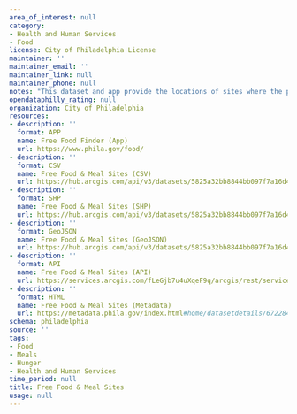 ```yaml
---
area_of_interest: null
category:
- Health and Human Services
- Food
license: City of Philadelphia License
maintainer: ''
maintainer_email: ''
maintainer_link: null
maintainer_phone: null
notes: "This dataset and app provide the locations of sites where the public can access free food, nutrition services, and public benefits. "
opendataphilly_rating: null
organization: City of Philadelphia
resources:
- description: ''
  format: APP
  name: Free Food Finder (App)
  url: https://www.phila.gov/food/
- description: ''
  format: CSV
  name: Free Food & Meal Sites (CSV)
  url: https://hub.arcgis.com/api/v3/datasets/5825a32bb8844bb097f7a16d4fbf4f23_0/downloads/data?format=csv&spatialRefId=3857&where=1%3D1
- description: ''
  format: SHP
  name: Free Food & Meal Sites (SHP)
  url: https://hub.arcgis.com/api/v3/datasets/5825a32bb8844bb097f7a16d4fbf4f23_0/downloads/data?format=shp&spatialRefId=3857&where=1%3D1
- description: ''
  format: GeoJSON
  name: Free Food & Meal Sites (GeoJSON)
  url: https://hub.arcgis.com/api/v3/datasets/5825a32bb8844bb097f7a16d4fbf4f23_0/downloads/data?format=geojson&spatialRefId=4326&where=1%3D1
- description: ''
  format: API
  name: Free Food & Meal Sites (API)
  url: https://services.arcgis.com/fLeGjb7u4uXqeF9q/arcgis/rest/services/free_meal_sites/FeatureServer/0/query?outFields=*&where=1%3D1
- description: ''
  format: HTML
  name: Free Food & Meal Sites (Metadata)
  url: https://metadata.phila.gov/index.html#home/datasetdetails/67228437020f2e02bd334618/representationdetails/67228438020f2e02bd334692/
schema: philadelphia
source: ''
tags:
- Food
- Meals
- Hunger
- Health and Human Services
time_period: null
title: Free Food & Meal Sites
usage: null
---
```

